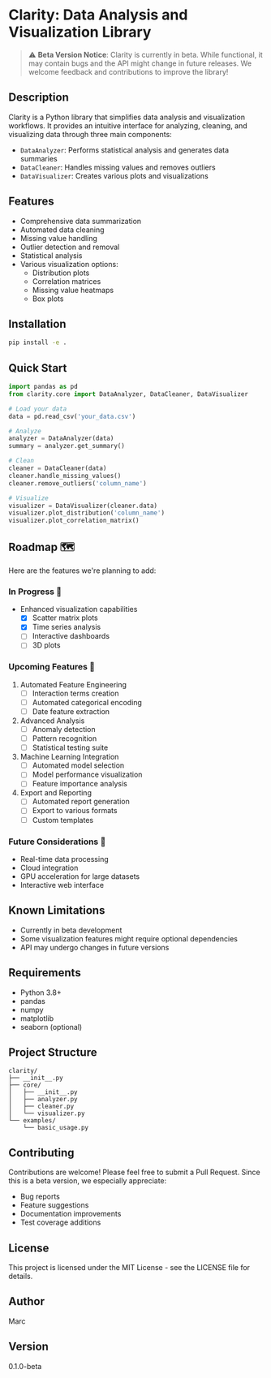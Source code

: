 # Clarity: Data Analysis and Visualization Library

> ⚠️ **Beta Version Notice**: Clarity is currently in beta. While functional, it may contain bugs and the API might change in future releases. We welcome feedback and contributions to improve the library!

## Description
Clarity is a Python library that simplifies data analysis and visualization workflows. It provides an intuitive interface for analyzing, cleaning, and visualizing data through three main components:
- `DataAnalyzer`: Performs statistical analysis and generates data summaries
- `DataCleaner`: Handles missing values and removes outliers
- `DataVisualizer`: Creates various plots and visualizations

## Features
- Comprehensive data summarization
- Automated data cleaning
- Missing value handling
- Outlier detection and removal
- Statistical analysis
- Various visualization options:
  - Distribution plots
  - Correlation matrices
  - Missing value heatmaps
  - Box plots

## Installation
```bash
pip install -e .
```

## Quick Start
```python
import pandas as pd
from clarity.core import DataAnalyzer, DataCleaner, DataVisualizer

# Load your data
data = pd.read_csv('your_data.csv')

# Analyze
analyzer = DataAnalyzer(data)
summary = analyzer.get_summary()

# Clean
cleaner = DataCleaner(data)
cleaner.handle_missing_values()
cleaner.remove_outliers('column_name')

# Visualize
visualizer = DataVisualizer(cleaner.data)
visualizer.plot_distribution('column_name')
visualizer.plot_correlation_matrix()
```

## Roadmap 🗺️
Here are the features we're planning to add:

### In Progress 🚧
- Enhanced visualization capabilities
  - [x] Scatter matrix plots
  - [x] Time series analysis
  - [ ] Interactive dashboards
  - [ ] 3D plots

### Upcoming Features 🌟
1. Automated Feature Engineering
   - [ ] Interaction terms creation
   - [ ] Automated categorical encoding
   - [ ] Date feature extraction

2. Advanced Analysis
   - [ ] Anomaly detection
   - [ ] Pattern recognition
   - [ ] Statistical testing suite

3. Machine Learning Integration
   - [ ] Automated model selection
   - [ ] Model performance visualization
   - [ ] Feature importance analysis

4. Export and Reporting
   - [ ] Automated report generation
   - [ ] Export to various formats
   - [ ] Custom templates

### Future Considerations 🔮
- Real-time data processing
- Cloud integration
- GPU acceleration for large datasets
- Interactive web interface

## Known Limitations
- Currently in beta development
- Some visualization features might require optional dependencies
- API may undergo changes in future versions

## Requirements
- Python 3.8+
- pandas
- numpy
- matplotlib
- seaborn (optional)

## Project Structure
```
clarity/
├── __init__.py
├── core/
│   ├── __init__.py
│   ├── analyzer.py
│   ├── cleaner.py
│   └── visualizer.py
└── examples/
    └── basic_usage.py
```

## Contributing
Contributions are welcome! Please feel free to submit a Pull Request. Since this is a beta version, we especially appreciate:
- Bug reports
- Feature suggestions
- Documentation improvements
- Test coverage additions

## License
This project is licensed under the MIT License - see the LICENSE file for details.

## Author
Marc

## Version
0.1.0-beta
